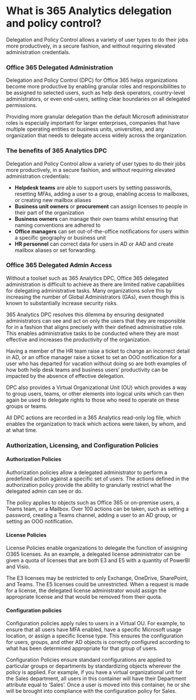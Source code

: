 # What is 365 Analytics delegation and policy control?

Delegation and Policy Control allows a variety of user types to do their jobs more productively, in a secure fashion, and without requiring elevated administration credentials.

### Office 365 Delegated Administration

Delegation and Policy Control (DPC) for Office 365 helps organizations become more productive by enabling granular roles and responsibilities to be assigned to selected users, such as help desk operators, country-level administrators, or even end-users, setting clear boundaries on all delegated permissions.

Providing more granular delegation than the default Microsoft administrator roles is especially important for larger enterprises, companies that have multiple operating entities or business units, universities, and any organization that needs to delegate access widely across the organization.

### The benefits of 365 Analytics DPC

Delegation and Policy Control allow a variety of user types to do their jobs more productively, in a secure fashion, and without requiring elevated administration credentials:&#x20;

* **Helpdesk teams** are able to support users by setting passwords, resetting MFAs, adding a user to a group, enabling access to mailboxes, or creating new mailbox aliases &#x20;
* **Business unit owners** or **procurement** can assign licenses to people in their part of the organization&#x20;
* **Business owners** can manage their own teams whilst ensuring that naming conventions are adhered to&#x20;
* **Office managers** can set out-of-the-office notifications for users within a specific geography or business unit &#x20;
* **HR personnel** can correct data for users in AD or AAD and create mailbox aliases or set forwarding.

### Office 365 Delegated Admin Access

Without a toolset such as 365 Analytics DPC, Office 365 delegated administration is difficult to achieve as there are limited native capabilities for delegating administrative tasks. Many organizations solve this by increasing the number of Global Administrators (GAs), even though this is known to substantially increase security risks.

365 Analytics DPC resolves this dilemma by ensuring designated administrators can see and act on only the users that they are responsible for in a fashion that aligns precisely with their defined administrative role. This enables administrative tasks to be conducted where they are most effective and increases the productivity of the organization.

Having a member of the HR team raise a ticket to change an incorrect detail in AD, or an office manager raise a ticket to set an OOO notification for a user who has departed for vacation without doing so are both examples of how both help desk teams and business users’ productivity can be impacted by the absence of effective delegation.&#x20;

DPC also provides a Virtual Organizational Unit (OU) which provides a way to group users, teams, or other elements into logical units which can then again be used to delegate rights to those who need to operate on these groups or teams.&#x20;

All DPC actions are recorded in a 365 Analytics read-only log file, which enables the organization to track which actions were taken, by whom, and at what time.

### Authorization, Licensing, and Configuration Policies

#### Authorization Policies

Authorization policies allow a delegated administrator to perform a predefined action against a specific set of users. The actions defined in the authorization policy provide the ability to granularly restrict what the delegated admin can see or do.

The policy applies to objects such as Office 365 or on-premise users, a Teams team, or a Mailbox. Over 100 actions can be taken, such as setting a password, creating a Teams channel, adding a user to an AD group, or setting an OOO notification.

#### License Policies&#x20;

License Policies enable organizations to delegate the function of assigning O365 licenses. As an example, a delegated license administrator can be given a quota of licenses that are both E3 and E5 with a quantity of PowerBI and Visio.

The E3 licenses may be restricted to only Exchange, OneDrive, SharePoint, and Teams. The E5 licenses could be unrestricted. When a request is made for a license, the delegated license administrator would assign the appropriate license and that would be removed from their quota.

#### Configuration policies

Configuration policies apply rules to users in a Virtual OU. For example, to ensure that all users have MFA enabled, have a specific Microsoft usage location, or assign a specific license type. This ensures the configuration for users, groups, and other AD objects is correctly configured according to what has been determined appropriate for that group of users.

Configuration Policies ensure standard configurations are applied to particular groups or departments by standardizing objects wherever the policy is applied. For example, if you have a virtual organizational unit for the Sales department, all users in this container will have their Department attribute equal to ‘Sales’. Once a user is moved into this container, he or she will be brought into compliance with the configuration policy for Sales.
